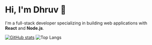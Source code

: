 <!--
**illegalcall/illegalcall** is a ✨ _special_ ✨ repository because its `README.md` (this file) appears on your GitHub profile.

Here are some ideas to get you started:

- 🔭 I’m currently working on ...
- 🌱 I’m currently learning ...
- 👯 I’m looking to collaborate on ...
- 🤔 I’m looking for help with ...
- 💬 Ask me about ...
- 📫 How to reach me: ...
- 😄 Pronouns: ...
- ⚡ Fun fact: ...
-->
# Hi, I'm Dhruv 👋

I'm a full-stack developer specializing in building web applications with **React** and **Node.js**.

[![GitHub stats](https://github-readme-stats.vercel.app/api?username=illegalcall&show_icons=true)](https://github.com/illegalcall)
![Top Langs](https://github-readme-stats.vercel.app/api/top-langs/?username=illegalcall&size_weight=0.5&count_weight=0.5)


<!--
## My Projects
- [Project A](https://github.com/devAlice/projectA) - A web app for...
- [Project B](https://github.com/devAlice/projectB) - A mobile-friendly tool for...
-->
